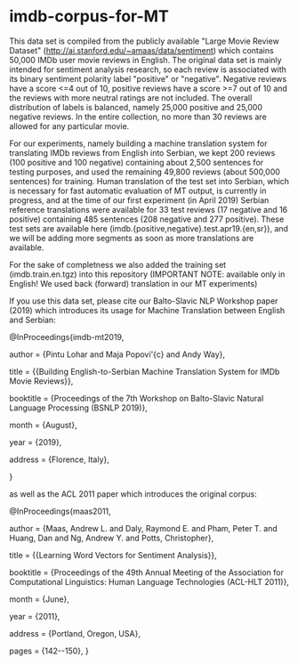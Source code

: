# imdb-corpus-for-MT

This data set is compiled from the publicly available "Large Movie Review Dataset" (http://ai.stanford.edu/~amaas/data/sentiment)
which contains 50,000 IMDb user movie reviews in English. 
The original data set is mainly intended for sentiment analysis research, so each review is associated with its binary 
sentiment polarity label "positive" or "negative". Negative reviews have a score <=4 out of 10, positive reviews have 
a score >=7 out of 10 and the reviews with more neutral ratings are not included. The overall distribution of labels is
balanced, namely 25,000 positive and 25,000 negative reviews. 
In the entire collection, no more than 30 reviews are allowed for any particular movie.

For our experiments, namely building a machine translation system for translating IMDb reviews from English into Serbian, 
we kept 200 reviews (100 positive and 100 negative) containing about 2,500 sentences for testing purposes, and used the 
remaining 49,800 reviews (about 500,000 sentences) for training. 
Human translation of the test set into Serbian, which is necessary for fast automatic evaluation of MT output, is currently 
in progress, and at the time of our first experiment (in April 2019) Serbian reference translations were available for 
33 test reviews (17 negative and 16 positive) containing 485 sentences (208 negative and 277 positive). 
These test sets are available here (imdb.{positive,negative}.test.apr19.{en,sr}), and we will be adding more segments 
as soon as more translations are available.

For the sake of completness we also added the training set (imdb.train.en.tgz) into this repository 
(IMPORTANT NOTE: available only in English! We used back (forward) translation in our MT experiments)

If you use this data set, please cite our Balto-Slavic NLP Workshop paper (2019) which introduces its usage for 
Machine Translation between English and Serbian:

@InProceedings{imdb-mt2019,

  author    = {Pintu Lohar and Maja Popovi\'{c} and Andy Way},
  
  title     = {{Building English-to-Serbian Machine Translation System for IMDb Movie Reviews}},
  
  booktitle = {Proceedings of the 7th Workshop on Balto-Slavic Natural Language Processing (BSNLP 2019)},
  
  month     = {August},
  
  year      = {2019},
  
  address   = {Florence, Italy},
  
}


as well as the ACL 2011 paper which introduces the original corpus:

@InProceedings{maas2011,

  author    = {Maas, Andrew L.  and  Daly, Raymond E.  and  Pham, Peter T.  and  Huang, Dan  and  Ng, Andrew Y. and  Potts, Christopher},
  
  title     = {{Learning Word Vectors for Sentiment Analysis}},
  
  booktitle = {Proceedings of the 49th Annual Meeting of the Association for Computational Linguistics: Human 
  Language Technologies (ACL-HLT 2011)},
  
  month     = {June},
  
  year      = {2011},
  
  address   = {Portland, Oregon, USA},

  pages     = {142--150},
}

